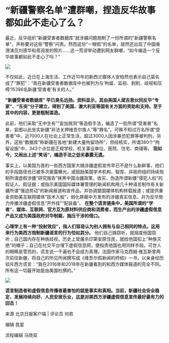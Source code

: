 # “新疆警察名单”遭群嘲，捏造反华故事都如此不走心了么？

最近，反华组织“新疆受害者数据库”就涉疆问题炮制了一份所谓的“新疆警察名单”，声称要对这些“警察”问责。然而这份“一眼假”的名单，居然还出现了中国香港演员刘德华和周润发的照片……这一荒谬举动遭到网友群嘲，“如今编造一个反华故事都如此不走心了吗？”

![](https://inews.gtimg.com/newsapp_bt/0/15611885568/1000)

不仅如此，近日在上海生活、工作近10年的新西兰媒体人安柏然也表示自己莫名成了“罪犯”：“我在新疆受害者数据库中也被列为与‘拘留、监视、剥削、歧视和压榨’15396名新疆‘受害者’有关的人。”

**“新疆受害者数据库”
早已臭名远扬。资料显示，其由美国人斌吉恩伙同反华“专家”、“东突”分子建立，得到了美国、澳大利亚等国有关方面的资助和支持。至于其中的内容，更是粗制滥造。**

此前，他们采取“无中生有”“妄加揣测”等造假手法，编造了一批所谓“受害者”名单，妄图以此坐实新疆“非法关押维吾尔族人”等“罪名”。可殊不知过万名所谓“受害者”中，近7000人在社会上正常生活，超过3000人因涉暴恐犯罪等被判刑，另外，这些“数据库”称新疆在各地“新建大量拘留场所”，但经核实，所谓380个“拘留设施”中，343个点位是正规学校、机关事业单位、医院、住宅、商铺等。
**现如今，又闹出上述“笑话”，编造手法之低劣暴露无遗。**

事实上，以美国为首的一些西方国家大搞涉疆虚假宣传早已不是什么新鲜事，他们的手段路径也已被多次披露曝光。或鼓励美国学术机构、智库、非政府组织持续炮制所谓虚假涉疆“研究报告”抹黑中国治疆政策，收买、伪造所谓新疆“侵犯人权”的假证人、假证据；或指示美国国际媒体署管理的新闻机构用几十种语言制作有关新疆所谓“强迫劳动”的新闻报道和宣传品，并协调盟国媒体机构转载报道；或提供重金资助美互联网媒体“技术入股”，弱化屏蔽中方发布的涉疆真实信息，并为反华势力传播涉疆虚假信息“开外挂”“配装备”。
**在整个谎言链条中，美国所谓的“学者”、媒体、互联网、官方互为原材料供应商和消费者，而生产出的涉疆虚假信息产品又成为美国政府对华制裁、施压干涉的借口。**

**心理学上有一种“投射效应”，指人们容易认为别人拥有与自己相同的特点。这用来行为美西方炮制新疆谣言的行为恰如其分。**
他们自己搞窃听，就揣度他国窃听；自己国内存在种族歧视，历史上曾屠杀印第安原住民，就给他国扣上“种族灭绝”的帽子；自己在社交平台埋下虚假信息网，便指责他国也用同样手段。可世人的眼睛是雪亮的，谎言说一千遍也不会成为真理。法国作家马克西姆·维瓦斯曾两次前往新疆，将自己的所见所闻撰写成《维吾尔假新闻的终结》一书，以亲身经历驳斥西方谎言：“我在2016年和2018年在新疆看到的和西方媒体报道的完全不同。所有这一切最开始是由美国杜撰的。”

![](https://inews.gtimg.com/newsapp_bt/0/15611885571/1000)

**谎言制造者和虚假信息传播者最害怕的就是事实和真相。当前，新疆社会安全稳定、发展持续向好、人民安居乐业，这是对美西方涉疆虚假信息宣传最好最有力的回击！**

来源 北京日报客户端 | 评论员 何若

编辑 晁星

流程编辑 马晓双

